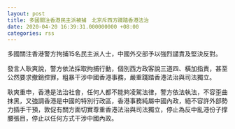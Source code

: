 ```yaml
---
layout: post
title: 多國關注香港民主派被捕　北京斥西方踐踏香港法治
date: 2020-04-20 16:39:31.000000000 +08:00
categories: rss
---
```


多國關注香港警方拘捕15名民主派人士，中國外交部予以強烈譴責及堅決反對。

發言人耿爽說，警方依法採取拘捕行動，個別西方政客說三道四、橫加指責，甚至公然要求撤銷控罪，粗暴干涉中國香港事務，嚴重踐踏香港法治與司法獨立。

耿爽重申，香港是法治社會，任何人都不能夠凌駕法律，警方依法執法，不容歪曲抹黑，又強調香港是中國的特別行政區，香港事務純屬中國內政，絕不容許外部勢力插手干預，敦促有關方面切實尊重香港法治與司法獨立，停止為反中亂港份子撑腰張目，停止以任何方式干涉中國內政。
